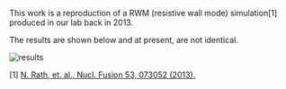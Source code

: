 This work is a reproduction of a RWM (resistive wall mode) simulation[1] produced in our lab back in 2013.

The results are shown below and at present, are not identical.

![results](https://github.com/jwbrooks0/RWMSimulationRath2013/blob/master/results.png)

[1] [N. Rath, et. al., Nucl. Fusion 53, 073052 (2013).](http://stacks.iop.org/0029-5515/53/i=7/a=073052)
